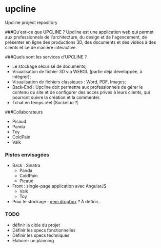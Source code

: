 upcline
=======

Upcline project repository

###Qu'est-ce que UPCLINE ?
Upcline est une application web qui permet aux professionnels de l'architecture, du design et de l'agencement, de présenter en ligne des productions 3D, des documents et des vidéos à des clients et ce de manière intéractive.

###Quels sont les services d'UPCLINE ?
* Le stockage sécurisé de documents;
* Visualisation de fichier 3D via WEBGL (partie déjà développée, à intégrer);
* Visualisation de fichiers classiques : Word, PDF, Images;
* Back-End : Upcline doit permettre aux professionnels de gérer le contenu du site et de configurer des accès privés à leurs clients, qui pourront suivre la création et la commenter.
* Tchat en temps réel (Socket.io ?)

###Collaborateurs
* Picaud
* Panda
* Toy
* ColdPain
* Valk

### Pistes envisagées

* Back : Sinatra
	* Panda
	* ColdPain
	* Picaud
* Front : single-page application avec AngularJS
	* Valk
	* Toy
* Pour le stockage : [gem dropbox](https://www.dropbox.com/developers/core/sdks/ruby) ? À définir...

### TODO

* définir la cible du projet
* Définir les specs fonctionnelles
* Définir les specs techniques
* Élaborer un planning